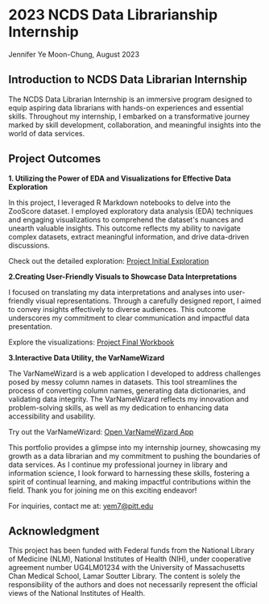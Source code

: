 # 2023 NCDS Data Librarianship Internship 

Jennifer Ye Moon-Chung, August 2023


## Introduction to NCDS Data Librarian Internship

The NCDS Data Librarian Internship is an immersive program designed to equip aspiring data librarians with hands-on experiences and essential skills. Throughout my internship, I embarked on a transformative journey marked by skill development, collaboration, and meaningful insights into the world of data services.

## Project Outcomes

**1. Utilizing the Power of EDA and Visualizations for Effective Data Exploration**

In this project, I leveraged R Markdown notebooks to delve into the ZooScore dataset. I employed exploratory data analysis (EDA) techniques and engaging visualizations to comprehend the dataset's nuances and unearth valuable insights. This outcome reflects my ability to navigate complex datasets, extract meaningful information, and drive data-driven discussions.

Check out the detailed exploration: [Project Initial Exploration](./ZooScore-EDA-Basic-Info.html)

**2.Creating User-Friendly Visuals to Showcase Data Interpretations**

I focused on translating my data interpretations and analyses into user-friendly visual representations. Through a carefully designed report, I aimed to convey insights effectively to diverse audiences. This outcome underscores my commitment to clear communication and impactful data presentation.

Explore the visualizations: [Project Final Workbook](./ZooScore-EDA-presentation.html)

**3.Interactive Data Utility, the VarNameWizard**

The VarNameWizard is a web application I developed to address challenges posed by messy column names in datasets. This tool streamlines the process of converting column names, generating data dictionaries, and validating data integrity. The VarNameWizard reflects my innovation and problem-solving skills, as well as my dedication to enhancing data accessibility and usability.

Try out the VarNameWizard: [Open VarNameWizard App](https://yem7.shinyapps.io/VarNameWizard/)

This portfolio provides a glimpse into my internship journey, showcasing my growth as a data librarian and my commitment to pushing the boundaries of data services. As I continue my professional journey in library and information science, I look forward to harnessing these skills, fostering a spirit of continual learning, and making impactful contributions within the field. Thank you for joining me on this exciting endeavor!

For inquiries, contact me at: yem7@pitt.edu


## Acknowledgment
This project has been funded with Federal funds from the National Library of Medicine (NLM), National Institutes of Health (NIH), under cooperative agreement number UG4LM01234 with the University of Massachusetts Chan Medical School, Lamar Soutter Library. The content is solely the responsibility of the authors and does not necessarily represent the official views of the National Institutes of Health.
